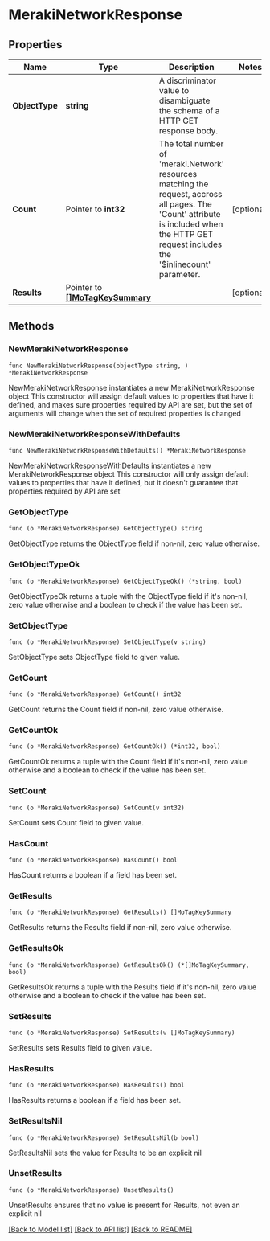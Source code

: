 # MerakiNetworkResponse

## Properties

Name | Type | Description | Notes
------------ | ------------- | ------------- | -------------
**ObjectType** | **string** | A discriminator value to disambiguate the schema of a HTTP GET response body. | 
**Count** | Pointer to **int32** | The total number of &#39;meraki.Network&#39; resources matching the request, accross all pages. The &#39;Count&#39; attribute is included when the HTTP GET request includes the &#39;$inlinecount&#39; parameter. | [optional] 
**Results** | Pointer to [**[]MoTagKeySummary**](MoTagKeySummary.md) |  | [optional] 

## Methods

### NewMerakiNetworkResponse

`func NewMerakiNetworkResponse(objectType string, ) *MerakiNetworkResponse`

NewMerakiNetworkResponse instantiates a new MerakiNetworkResponse object
This constructor will assign default values to properties that have it defined,
and makes sure properties required by API are set, but the set of arguments
will change when the set of required properties is changed

### NewMerakiNetworkResponseWithDefaults

`func NewMerakiNetworkResponseWithDefaults() *MerakiNetworkResponse`

NewMerakiNetworkResponseWithDefaults instantiates a new MerakiNetworkResponse object
This constructor will only assign default values to properties that have it defined,
but it doesn't guarantee that properties required by API are set

### GetObjectType

`func (o *MerakiNetworkResponse) GetObjectType() string`

GetObjectType returns the ObjectType field if non-nil, zero value otherwise.

### GetObjectTypeOk

`func (o *MerakiNetworkResponse) GetObjectTypeOk() (*string, bool)`

GetObjectTypeOk returns a tuple with the ObjectType field if it's non-nil, zero value otherwise
and a boolean to check if the value has been set.

### SetObjectType

`func (o *MerakiNetworkResponse) SetObjectType(v string)`

SetObjectType sets ObjectType field to given value.


### GetCount

`func (o *MerakiNetworkResponse) GetCount() int32`

GetCount returns the Count field if non-nil, zero value otherwise.

### GetCountOk

`func (o *MerakiNetworkResponse) GetCountOk() (*int32, bool)`

GetCountOk returns a tuple with the Count field if it's non-nil, zero value otherwise
and a boolean to check if the value has been set.

### SetCount

`func (o *MerakiNetworkResponse) SetCount(v int32)`

SetCount sets Count field to given value.

### HasCount

`func (o *MerakiNetworkResponse) HasCount() bool`

HasCount returns a boolean if a field has been set.

### GetResults

`func (o *MerakiNetworkResponse) GetResults() []MoTagKeySummary`

GetResults returns the Results field if non-nil, zero value otherwise.

### GetResultsOk

`func (o *MerakiNetworkResponse) GetResultsOk() (*[]MoTagKeySummary, bool)`

GetResultsOk returns a tuple with the Results field if it's non-nil, zero value otherwise
and a boolean to check if the value has been set.

### SetResults

`func (o *MerakiNetworkResponse) SetResults(v []MoTagKeySummary)`

SetResults sets Results field to given value.

### HasResults

`func (o *MerakiNetworkResponse) HasResults() bool`

HasResults returns a boolean if a field has been set.

### SetResultsNil

`func (o *MerakiNetworkResponse) SetResultsNil(b bool)`

 SetResultsNil sets the value for Results to be an explicit nil

### UnsetResults
`func (o *MerakiNetworkResponse) UnsetResults()`

UnsetResults ensures that no value is present for Results, not even an explicit nil

[[Back to Model list]](../README.md#documentation-for-models) [[Back to API list]](../README.md#documentation-for-api-endpoints) [[Back to README]](../README.md)


